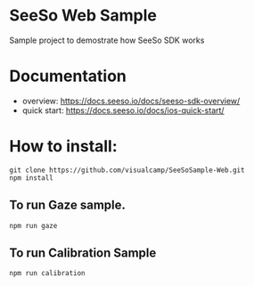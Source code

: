 # SeeSo Web Sample

Sample project to demostrate how SeeSo SDK works

# Documentation
- overview:  https://docs.seeso.io/docs/seeso-sdk-overview/
- quick start:  https://docs.seeso.io/docs/ios-quick-start/

# How to install:
```
git clone https://github.com/visualcamp/SeeSoSample-Web.git
npm install
 ```
 
## To run Gaze sample.
```
npm run gaze
```

## To run Calibration Sample
```
npm run calibration
```
